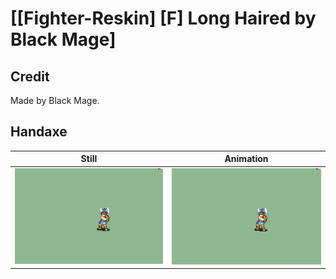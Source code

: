 # [\[Fighter-Reskin\] \[F\] Long Haired by Black Mage]

## Credit

Made by Black Mage.
	
## Handaxe

| Still | Animation |
| :---: | :-------: |
| ![Handaxe still](./Handaxe_000.png) | ![Handaxe animation](./Handaxe.gif) |
